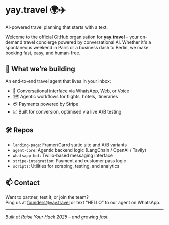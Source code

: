 # yay.travel 🌍✈️

AI-powered travel planning that starts with a text.

Welcome to the official GitHub organisation for **yay.travel** – your on-demand travel concierge powered by conversational AI. Whether it's a spontaneous weekend in Paris or a business dash to Berlin, we make booking fast, easy, and human-free.

## 🚀 What we’re building

An end-to-end travel agent that lives in your inbox:
- 🧠 Conversational interface via WhatsApp, Web, or Voice
- 🗺️ Agentic workflows for flights, hotels, itineraries
- 💳 Payments powered by Stripe
- 📈 Built for conversion, optimised via live A/B testing

## 🛠️ Repos

- `landing-page`: Framer/Carrd static site and A/B variants
- `agent-core`: Agentic backend logic (LangChain / OpenAI / Tavily)
- `whatsapp-bot`: Twilio-based messaging interface
- `stripe-integration`: Payment and customer pass logic
- `scripts`: Utilities for scraping, testing, and analytics

## 📫 Contact

Want to partner, test it, or join the team?  
Ping us at [founders@yay.travel](mailto:founders@yay.travel) or text “HELLO” to our agent on WhatsApp.

---

*Built at Raise Your Hack 2025 – and growing fast.*
